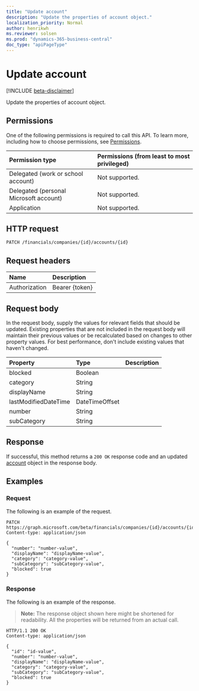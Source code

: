 ```yaml
---
title: "Update account"
description: "Update the properties of account object."
localization_priority: Normal
author: henrikwh
ms.reviewer: solsen
ms.prod: "dynamics-365-business-central"
doc_type: "apiPageType"
---
```


# Update account

[!INCLUDE [beta-disclaimer](../../includes/beta-disclaimer.md)]

Update the properties of account object.

## Permissions

One of the following permissions is required to call this API. To learn more, including how to choose permissions, see [Permissions](/graph/permissions-reference).

| Permission type                        | Permissions (from least to most privileged) |
|:---------------------------------------|:--------------------------------------------|
| Delegated (work or school account)     | Not supported. |
| Delegated (personal Microsoft account) | Not supported. |
| Application                            | Not supported. |

## HTTP request

<!-- { "blockType": "ignored" } -->

```http
PATCH /financials/companies/{id}/accounts/{id}
```

## Request headers

| Name       | Description|
|:-----------|:-----------|
| Authorization | Bearer {token} |

## Request body

In the request body, supply the values for relevant fields that should be updated. Existing properties that are not included in the request body will maintain their previous values or be recalculated based on changes to other property values. For best performance, don't include existing values that haven't changed.

| Property     | Type        | Description |
|:-------------|:------------|:------------|
|blocked|Boolean||
|category|String||
|displayName|String||
|lastModifiedDateTime|DateTimeOffset||
|number|String||
|subCategory|String||

## Response

If successful, this method returns a `200 OK` response code and an updated [account](../resources/dynamics-account.md) object in the response body.

## Examples

### Request

The following is an example of the request.
<!-- {
  "blockType": "request",
  "name": "update_account"
}-->

```http
PATCH https://graph.microsoft.com/beta/financials/companies/{id}/accounts/{id}
Content-type: application/json

{
  "number": "number-value",
  "displayName": "displayName-value",
  "category": "category-value",
  "subCategory": "subCategory-value",
  "blocked": true
}
```

### Response

The following is an example of the response.

> **Note:** The response object shown here might be shortened for readability. All the properties will be returned from an actual call.

<!-- {
  "blockType": "response",
  "truncated": true,
  "@odata.type": "microsoft.graph.account"
} -->

```http
HTTP/1.1 200 OK
Content-type: application/json

{
  "id": "id-value",
  "number": "number-value",
  "displayName": "displayName-value",
  "category": "category-value",
  "subCategory": "subCategory-value",
  "blocked": true
}
```

<!-- uuid: 16cd6b66-4b1a-43a1-adaf-3a886856ed98
2019-02-04 14:57:30 UTC -->
<!-- {
  "type": "#page.annotation",
  "description": "Update account",
  "keywords": "",
  "section": "documentation",
  "tocPath": ""
}-->